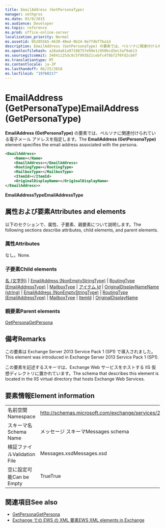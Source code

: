 ```yaml
---
title: EmailAddress (GetPersonaType)
manager: sethgros
ms.date: 03/9/2015
ms.audience: Developer
ms.topic: reference
ms.prod: office-online-server
localization_priority: Normal
ms.assetid: 052055b5-4630-40ed-9b24-9e7f4bf7ba1d
description: EmailAddress (GetPersonaType) の要素では、ペルソナに関連付けられている電子メール アドレスを指定します。
ms.openlocfilehash: a28a4a61a9719875fe99e1c950bcd3ec3af9ab13
ms.sourcegitcommit: 34041125dc8c5f993b21cebfc4f8b72f0fd2cb6f
ms.translationtype: MT
ms.contentlocale: ja-JP
ms.lasthandoff: 06/25/2018
ms.locfileid: "19760217"
---
```

# <a name="emailaddress-getpersonatype"></a><span data-ttu-id="b7b49-103">EmailAddress (GetPersonaType)</span><span class="sxs-lookup"><span data-stu-id="b7b49-103">EmailAddress (GetPersonaType)</span></span>

<span data-ttu-id="b7b49-104">**EmailAddress (GetPersonaType)** の要素では、ペルソナに関連付けられている電子メール アドレスを指定します。</span><span class="sxs-lookup"><span data-stu-id="b7b49-104">The **EmailAddress (GetPersonaType)** element specifies the email address associated with the persona.</span></span> 
  
```XML
<EmailAddress>
    <Name></Name>
    <EmailAddress></EmailAddress>
    <RoutingType></RoutingType>
    <MailboxType></MailboxType>
    <ItemId></ItemId>
    <OriginalDisplayName></OriginalDisplayName>
</EmailAddress>>
```

 <span data-ttu-id="b7b49-105">**EmailAddressType**</span><span class="sxs-lookup"><span data-stu-id="b7b49-105">**EmailAddressType**</span></span>
## <a name="attributes-and-elements"></a><span data-ttu-id="b7b49-106">属性および要素</span><span class="sxs-lookup"><span data-stu-id="b7b49-106">Attributes and elements</span></span>

<span data-ttu-id="b7b49-107">以下のセクションで、属性、子要素、親要素について説明します。</span><span class="sxs-lookup"><span data-stu-id="b7b49-107">The following sections describe attributes, child elements, and parent elements.</span></span>
  
### <a name="attributes"></a><span data-ttu-id="b7b49-108">属性</span><span class="sxs-lookup"><span data-stu-id="b7b49-108">Attributes</span></span>

<span data-ttu-id="b7b49-109">なし。</span><span class="sxs-lookup"><span data-stu-id="b7b49-109">None.</span></span>
  
### <a name="child-elements"></a><span data-ttu-id="b7b49-110">子要素</span><span class="sxs-lookup"><span data-stu-id="b7b49-110">Child elements</span></span>

<span data-ttu-id="b7b49-111">[名 (文字列)](name-string.md) | [EmailAddress (NonEmptyStringType)](emailaddress-nonemptystringtype.md) | [RoutingType (EmailAddressType)](routingtype-emailaddresstype.md) | [MailboxType](mailboxtype.md) | [アイテム Id](itemid.md) | [OriginalDisplayName](originaldisplayname.md)</span><span class="sxs-lookup"><span data-stu-id="b7b49-111">[Name (string)](name-string.md) | [EmailAddress (NonEmptyStringType)](emailaddress-nonemptystringtype.md) | [RoutingType (EmailAddressType)](routingtype-emailaddresstype.md) | [MailboxType](mailboxtype.md) | [ItemId](itemid.md) | [OriginalDisplayName](originaldisplayname.md)</span></span>
  
### <a name="parent-elements"></a><span data-ttu-id="b7b49-112">親要素</span><span class="sxs-lookup"><span data-stu-id="b7b49-112">Parent elements</span></span>

[<span data-ttu-id="b7b49-113">GetPersona</span><span class="sxs-lookup"><span data-stu-id="b7b49-113">GetPersona</span></span>](getpersona.md)
  
## <a name="remarks"></a><span data-ttu-id="b7b49-114">備考</span><span class="sxs-lookup"><span data-stu-id="b7b49-114">Remarks</span></span>

<span data-ttu-id="b7b49-115">この要素は Exchange Server 2013 Service Pack 1 (SP1) で導入されました。</span><span class="sxs-lookup"><span data-stu-id="b7b49-115">This element was introduced in Exchange Server 2013 Service Pack 1 (SP1).</span></span>
  
<span data-ttu-id="b7b49-116">この要素を記述するスキーマは、Exchange Web サービスをホストする IIS 仮想ディレクトリに置かれています。</span><span class="sxs-lookup"><span data-stu-id="b7b49-116">The schema that describes this element is located in the IIS virtual directory that hosts Exchange Web Services.</span></span>
  
## <a name="element-information"></a><span data-ttu-id="b7b49-117">要素情報</span><span class="sxs-lookup"><span data-stu-id="b7b49-117">Element information</span></span>

|||
|:-----|:-----|
|<span data-ttu-id="b7b49-118">名前空間</span><span class="sxs-lookup"><span data-stu-id="b7b49-118">Namespace</span></span>  <br/> |http://schemas.microsoft.com/exchange/services/2006/messages  <br/> |
|<span data-ttu-id="b7b49-119">スキーマ名</span><span class="sxs-lookup"><span data-stu-id="b7b49-119">Schema Name</span></span>  <br/> |<span data-ttu-id="b7b49-120">メッセージ スキーマ</span><span class="sxs-lookup"><span data-stu-id="b7b49-120">Messages schema</span></span>  <br/> |
|<span data-ttu-id="b7b49-121">検証ファイル</span><span class="sxs-lookup"><span data-stu-id="b7b49-121">Validation File</span></span>  <br/> |<span data-ttu-id="b7b49-122">Messages.xsd</span><span class="sxs-lookup"><span data-stu-id="b7b49-122">Messages.xsd</span></span>  <br/> |
|<span data-ttu-id="b7b49-123">空に設定可能</span><span class="sxs-lookup"><span data-stu-id="b7b49-123">Can be Empty</span></span>  <br/> |<span data-ttu-id="b7b49-124">True</span><span class="sxs-lookup"><span data-stu-id="b7b49-124">True</span></span>  <br/> |
   
## <a name="see-also"></a><span data-ttu-id="b7b49-125">関連項目</span><span class="sxs-lookup"><span data-stu-id="b7b49-125">See also</span></span>

- [<span data-ttu-id="b7b49-126">GetPersona</span><span class="sxs-lookup"><span data-stu-id="b7b49-126">GetPersona</span></span>](getpersona.md)
- [<span data-ttu-id="b7b49-127">Exchange での EWS の XML 要素</span><span class="sxs-lookup"><span data-stu-id="b7b49-127">EWS XML elements in Exchange</span></span>](ews-xml-elements-in-exchange.md)

